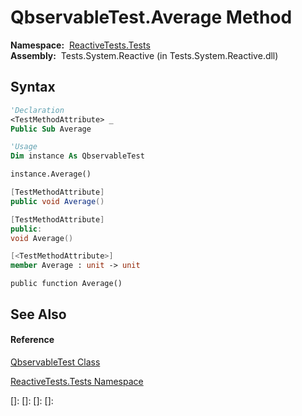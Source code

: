 # QbservableTest.Average Method

**Namespace:**  [ReactiveTests.Tests](ReactiveTests.Tests\ReactiveTests.Tests.md)  
**Assembly:**  Tests.System.Reactive (in Tests.System.Reactive.dll)

## Syntax

```vb
'Declaration
<TestMethodAttribute> _
Public Sub Average
```

```vb
'Usage
Dim instance As QbservableTest

instance.Average()
```

```csharp
[TestMethodAttribute]
public void Average()
```

```c++
[TestMethodAttribute]
public:
void Average()
```

```fsharp
[<TestMethodAttribute>]
member Average : unit -> unit 
```

```jscript
public function Average()
```

## See Also

#### Reference

[QbservableTest Class](QbservableTest\QbservableTest.md)

[ReactiveTests.Tests Namespace](ReactiveTests.Tests\ReactiveTests.Tests.md)

[]: 
[]: 
[]: 
[]: 